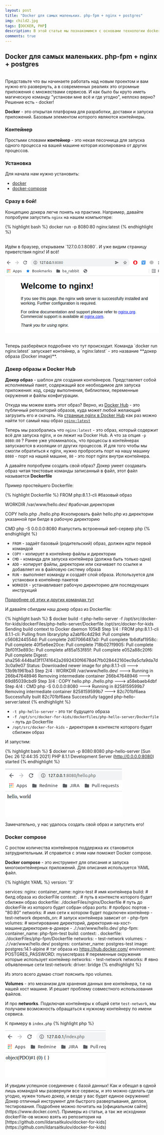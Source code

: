 ```yaml
---
layout: post
title: "Docker для самых маленьких. php-fpm + nginx + postgres"
img: child2.jpg
tags: [DOCKER, PHP]
description: В этой статье мы познакомимся с основами технологии docker, научимся настраивать сети, пользоваться volume-мами, узнаем что такое docker-compose и развернём простое веб-приложение с использованием php-fpm + nginx + postgres.
comments: true
---
```




## Docker для самых маленьких. php-fpm + nginx + postgres
<br>
Представьте что вы начинаете работать над новым проектом и вам нужно его развернуть, а в современных реалиях это огромные приложения с множествами сервисов. И как было бы круто иметь магическую команду "установи мне всё и где угодно", неплохо верно?
Решение есть - docker!


**Docker** - это открытая платформа для разработки, доставки и запуска приложений. Базовым элементом которого являются контейнеры.
<br>
### Контейнер 

Простыми словами **контейнер** - это некая песочница для запуска одного процесса на вашей машине которая изолирована от других процессов.

### Установка

Для начала нам нужно установить:
- [docker](https://docs.docker.com/engine/install/)
- [docker-compose](https://docs.docker.com/compose/install/)


### Сразу в бой!

Концепцию докера легче понять на практике. Например, давайте попробуем запустить `nginx` на нашем компьютере:

{% highlight bash %}
docker run -p 8080:80 nginx:latest
{% endhighlight %}

<br>
Идём в браузер, открываем `127.0.0.1:8080`. И уже видим страницу приветствия nginx! И всё!

<p align="center">
    <img src="/assets/img/posts/docker-for-kids/nginx-hello.png" alt="nginx hello" style="max-width:100%;">  
</p>
<br>
Теперь разберёмся подробнее что тут происходит. Команда `docker run nginx:latest` запускает контейнер, а `nginx:latest` - это название **докер образа (Docker image)**.


### Докер образы и Docker Hub

**Докер образ** - шаблон для создания контейнеров. Представляет собой исполняемый пакет, содержащий все необходимое для запуска приложения: код, среду выполнения, библиотеки, переменные окружения и файлы конфигурации.

Откуда мы можем взять этот образ? Верно, из [Docker Hub](https://hub.docker.com/) - это публичный репозиторий образов, куда может любой желающий загрузить его и скачать. На [странице nginx в Docker Hub](https://hub.docker.com/_/nginx?tab=tags) как раз можно найти тот самый наш образ [`nginx:latest`](https://hub.docker.com/layers/nginx/library/nginx/latest/images/sha256-b6a3554b020680898ad2d36f2211e03154766cb9841bf46f64d6259b12c3af5c?context=explore)

Теперь мы разобрались что `nginx:latest` - это образ, который содержит всё для запуска nginx, и он лежит на Docker Hub. А что за опция `-p 8080:80` ? Ранее уже упоминалось, что процессы в контейнерах запускаются в изоляции от других процессов. И для того чтобы мы смогли обратиться к nginx, нужно пробросить порт на нашу машину `8080` - порт на нашей машине, `80` - это порт nginx внутри контейнера.

А давайте попробуем создать свой образ? Докер умеет создавать образ читая текстовые команды записанный в файл, этот файл называется **Dockerfile**

Пример простейшего Dockerfile:


{% highlight Dockerfile %}
FROM php:8.1.1-cli          #базовый образ

WORKDIR /var/www/hello.dev/ #рабочая директория

COPY hello.php ./hello.php  #скопировать файл hello.php из директории указанной при билде в рабочую директорию

CMD php -S 0.0.0.0:8080     #запустить встроенный веб-сервер php
{% endhighlight %}



- `FROM` - задаёт базовый (родительский) образ, должен идти первой командой
- `COPY` - копирует в контейнер файлы и директории
- `CMD` - команда для запуска контейнера (должна быть только одна)
- `ADD` - копирует файлы, директории или скачивает по ссылке и добавляет их в файловую систему образа
- `RUN` - выполняет команду и создаёт слой образа. Используется для установки в контейнер пакетов
- `WORKDIR` - устанавливает рабочую директорию для последующих инструкций

[Подробнее об этих и других командах тут](https://docs.docker.com/engine/reference/builder/)

И давайте сбилдим наш докер образ из Dockerfile:

{% highlight bash %}
$ docker build -t php-hello-server -f /opt/src/docker-for-kids/dockerFiles/php-hello-server/Dockerfile /opt/src/docker-for-kids
Sending build context to Docker daemon    105kB
Step 1/4 : FROM php:8.1.1-cli
8.1.1-cli: Pulling from library/php
a2abf6c4d29d: Pull complete
c5608244554d: Pull complete
2d07066487a0: Pull complete
1b6dfaf1958c: Pull complete
40f5e6ee20ce: Pull complete
718b027f9905: Pull complete
3bf01f3e893c: Pull complete
af85a153f85f: Pull complete
e052a88c20f6: Pull complete
Digest: sha256:444ba13f11741642a2692430f6678d47fb028442160ec9a5cfa9da7d3c0a9e07
Status: Downloaded newer image for php:8.1.1-cli
---> 13b9b1961ba3
Step 2/4 : WORKDIR /var/www/hello.dev/
---> Running in 266b47648946
Removing intermediate container 266b47648946
---> 69d85039cbd9
Step 3/4 : COPY hello.php ./hello.php
---> a58ebaeb4dbf
Step 4/4 : CMD php -S 0.0.0.0:8080
---> Running in 8258159599b7
Removing intermediate container 8258159599b7
---> 82c701bf6aea
Successfully built 82c701bf6aea
Successfully tagged php-hello-server:latest
{% endhighlight %}

- `-t php-hello-server` - это тэг будущего образа
- `-f /opt/src/docker-for-kids/dockerFiles/php-hello-server/Dockerfile` - путь до Dockerfile
- `/opt/src/docker-for-kids` - директория в контексте которого будет сбилжен образ

И запустим:

{% highlight bash %}
$ docker run -p 8080:8080   php-hello-server
[Sun Dec 26 12:44:35 2021] PHP 8.1.1 Development Server (http://0.0.0.0:8080) started
{% endhighlight %}

<p>
    <img src="/assets/img/posts/docker-for-kids/php-server-hello.png" alt="php-server-hello" style="max-width:100%;">  
</p>

Замечательно, у нас удалось создать свой образ и запустить его!

### Docker compose

С ростом количества контейнеров поддержка их становится затруднительным. И справится с этим нам поможет Docker compose.

**Docker compose** - это инструмент для описания и запуска многоконтейнерных приложений. Для описания используется YAML файл.

{% highlight YAML %}
version: '3'

services:
  nginx:
    container_name: nginx-test # имя контейнера
    build: # билд образа из dockerFile
      context: . # путь в контексте которого будет сбилжен образ
      dockerfile: ./dockerFiles/nginx/Dockerfile # путь до dockerFile из которого будет собран образ
    ports: # проброс портов
      - "80:80"
    networks: # имя сети к котором будет подключен контейнер
      - test-network
    depends_on: # запуск контейнера зависит от
      - php-fpm
    volumes: #  монтирование директорий, директория-на-хост-машине:директория-в-докере
      - ./:/var/www/hello.dev/
  php-fpm:
    container_name: php-fpm-test
    build:
      context: .
      dockerfile: ./dockerFiles/php-fpm/Dockerfile
    networks:
      - test-network
    volumes:
      - ./:/var/www/hello.dev/
  postgres:
    container_name: postgres-test
    image: postgres:14.1-alpine # тэг образа из https://hub.docker.com/
    environment:
      POSTGRES_PASSWORD: mysecretpass # переменные окружения которые использует контейнер
    networks:
      - test-network
networks: # явно объявленные сети
  test-network:
    driver: bridge
{% endhighlight %}

Из этого всего думаю стоит пояснить про volumes.

**Volumes** - это механизм для хранения данных вне контейнера, т.е на нашей хост машине.  И решает проблему совместного использования файлов.

И про **networks**. Подключая контейнеры к общей сети `test-network`, мы получаем возможность обращаться к нужному контейнеру по имени сервиса.

К примеру в `index.php`
{% highlight php %}
<?php
$pdo = new \PDO("pgsql:host=postgres;dbname=postgres", 'postgres', 'mysecretpass');
var_dump($pdo);
{% endhighlight %}

Вместо адреса базы данных мы используем host=`postgres`


Теперь для того чтобы сбилдить все образы и запустить контейнеры нужно выполнить:

{% highlight bash %}
docker-compose up --build
{% endhighlight %}


Выполним наш `index.php`
<p>
    <img src="/assets/img/posts/docker-for-kids/index-pdo.png" alt="nginx hello" style="max-width:100%;">  
</p>

И увидим успешное соединение с базой данных!

Как и обещал в одной лишь командой мы развернули все сервисы, и это можно сделать где угодно, нужен только докер, и везде у вас будет единое окружение!

Докер отличный инструмент для быстрого развертывания, деплоя, тестирования. Подробнее можно почитать на [официальном сайте](https://www.docker.com/).

Примеры из статьи, а так же исходники dockerFile-ов можно взять из репозитория на [https://github.com/ildarsaitkulov/docker-for-kids](https://github.com/ildarsaitkulov/docker-for-kids)